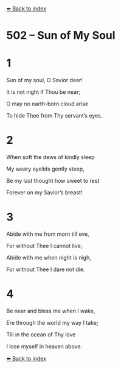 [⬅️ Back to index](../README.md)

# 502 – Sun of My Soul





# 1

Sun of my soul, O Savior dear!

It is not night if Thou be near;

O may no earth-born cloud arise

To hide Thee from Thy servant’s eyes.



# 2

When soft the dews of kindly sleep

My weary eyelids gently steep,

Be my last thought how sweet to rest

Forever on my Savior’s breast!



# 3

Abide with me from morn till eve,

For without Thee I cannot live;

Abide with me when night is nigh,

For without Thee I dare not die.



# 4

Be near and bless me when I wake,

Ere through the world my way I take;

Till in the ocean of Thy love

I lose myself in heaven above.

[⬅️ Back to index](../README.md)
